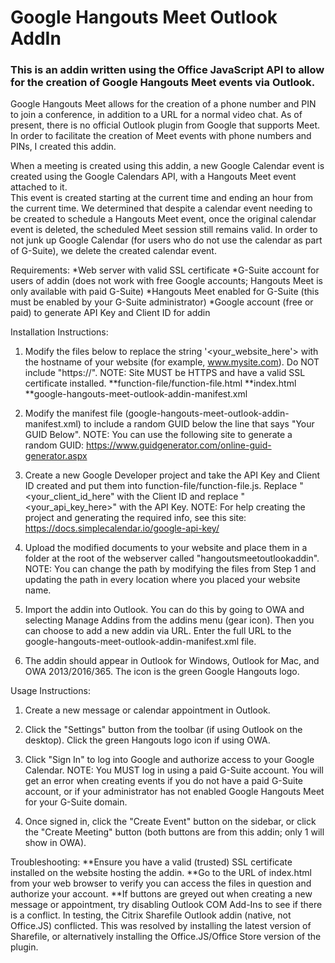 # Google Hangouts Meet Outlook AddIn

### This is an addin written using the Office JavaScript API to allow for the creation of Google Hangouts Meet events via Outlook.

Google Hangouts Meet allows for the creation of a phone number and PIN to join a conference, in addition to a URL for a normal video chat.  As of present, there is no
official Outlook plugin from Google that supports Meet.  In order to facilitate the creation of Meet events with phone numbers and PINs, I created this addin.

When a meeting is created using this addin, a new Google Calendar event is created using the Google Calendars API, with a Hangouts Meet event attached to it.  
This event is created starting at the current time and ending an hour from the current time.  We determined that despite a calendar event needing to be created
to schedule a Hangouts Meet event, once the original calendar event is deleted, the scheduled Meet session still remains valid.  In order to not junk up Google Calendar
(for users who do not use the calendar as part of G-Suite), we delete the created calendar event.

Requirements:
  *Web server with valid SSL certificate
  *G-Suite account for users of addin (does not work with free Google accounts; Hangouts Meet is only available with paid G-Suite)
  *Hangouts Meet enabled for G-Suite (this must be enabled by your G-Suite administrator)
  *Google account (free or paid) to generate API Key and Client ID for addin

Installation Instructions:
1) Modify the files below to replace the string '<your_website_here'> with the hostname of your website (for example, www.mysite.com).  Do NOT include "https://".
NOTE: Site MUST be HTTPS and have a valid SSL certificate installed.
**function-file/function-file.html
**index.html
**google-hangouts-meet-outlook-addin-manifest.xml

2) Modify the manifest file (google-hangouts-meet-outlook-addin-manifest.xml) to include a random GUID below the line that says "Your GUID Below".
NOTE: You can use the following site to generate a random GUID: https://www.guidgenerator.com/online-guid-generator.aspx

3) Create a new Google Developer project and take the API Key and Client ID created and put them into function-file/function-file.js.  Replace "<your_client_id_here"
with the Client ID and replace "<your_api_key_here>" with the API Key.
NOTE: For help creating the project and generating the required info, see this site: https://docs.simplecalendar.io/google-api-key/

4) Upload the modified documents to your website and place them in a folder at the root of the webserver called "hangoutsmeetoutlookaddin".
NOTE: You can change the path by modifying the files from Step 1 and updating the path in every location where you placed your website name.

5) Import the addin into Outlook.  You can do this by going to OWA and selecting Manage Addins from the addins menu (gear icon).  Then you can choose to add a new addin via URL.  Enter the full URL to the google-hangouts-meet-outlook-addin-manifest.xml file.

6) The addin should appear in Outlook for Windows, Outlook for Mac, and OWA 2013/2016/365.  The icon is the green Google Hangouts logo.


Usage Instructions:
1) Create a new message or calendar appointment in Outlook.

2) Click the "Settings" button from the toolbar (if using Outlook on the desktop).  Click the green Hangouts logo icon if using OWA.

3) Click "Sign In" to log into Google and authorize access to your Google Calendar.
NOTE: You MUST log in using a paid G-Suite account.  You will get an error when creating events if you do not have a paid G-Suite account, or if your administrator has not enabled Google Hangouts Meet for your G-Suite domain.

4) Once signed in, click the "Create Event" button on the sidebar, or click the "Create Meeting" button (both buttons are from this addin; only 1 will show in OWA).


Troubleshooting:
**Ensure you have a valid (trusted) SSL certificate installed on the website hosting the addin.
**Go to the URL of index.html from your web browser to verify you can access the files in question and authorize your account.
**If buttons are greyed out when creating a new message or appointment, try disabling Outlook COM Add-Ins to see if there is a conflict.  In testing, the Citrix Sharefile Outlook addin (native, not Office.JS) conflicted.  This was resolved by installing the latest version of Sharefile, or alternatively installing the Office.JS/Office Store version of the plugin.


